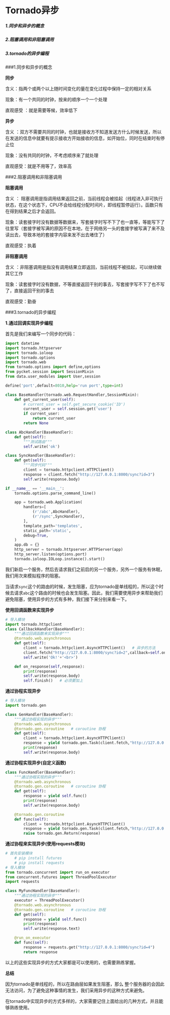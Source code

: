 # Tornado异步

##### 1.同步和异步的概念

##### 2.阻塞调用和非阻塞调用

##### 3.tornado的异步编程



###1.同步和异步的概念

**同步**

含义：指两个或两个以上随时间变化的量在变化过程中保持一定的相对关系

现象：有一个共同的时钟，按来的顺序一个一个处理

直观感受 ：就是需要等候，效率低下

**异步**

含义 ：双方不需要共同的时钟，也就是接收方不知道发送方什么时候发送，所以在发送的信息中就要有提示接收方开始接收的信息，如开始位，同时在结束时有停止位

现象：没有共同的时钟，不考虑顺序来了就处理

直观感受：就是不用等了，效率高



###2.阻塞调用和非阻塞调用

**阻塞调用**

含义  ： 阻塞调用是指调用结果返回之前，当前线程会被挂起（线程进入非可执行状态，在这个状态下，CPU不会给线程分配时间片，即线程暂停运行）。函数只有在得到结果之后才会返回。

现象：读套接字时没有数据等数据来，写套接字时写不下了也一直等，等能写下了往里写（套接字被写满的原因不在本地，在于网络另一头的套接字被写满了来不及读出去，导致本地的套接字内容来发不出去堵住了）

直观感受：执着

**非阻塞调用**

含义  ：非阻塞调用是指没有调用结果立即返回，当前线程不被挂起，可以继续做其它工作

现象：读套接字时没有数据，不等直接返回干别的事去，写套接字写不下了也不写了，直接返回干别的事去

直观感受：勤奋



###3.tornado的异步编程

**1.通过回调实现异步编程**

首先是我们来编写一个同步的代码：

```python
import datetime
import tornado.httpserver
import tornado.ioloop
import tornado.options
import tornado.web
from tornado.options import define,options
from pycket.session import SessionMixin
from data.user_modules import User,session

define('port',default=8010,help='run port',type=int)

class BaseHandler(tornado.web.RequestHandler,SessionMixin):
    def get_current_user(self):
        # current_user = self.get_secure_cookie('ID')
        current_user = self.session.get('user')
        if current_user:
            return current_user
        return None

class AbcHandler(BaseHandler):
    def get(self):
        """测试路由"""
        self.write('ok')

class SyncHandler(BaseHandler):
    def get(self):
        """同步代码"""
        client = tornado.httpclient.HTTPClient()
        response = client.fetch("http://127.0.0.1:8000/sync?id=3")
        self.write(response.body)

if __name__ == '__main__':
    tornado.options.parse_command_line()

    app = tornado.web.Application(
        handlers=[
            (r'/abc',AbcHandler),
          	(r'/sync',SyncHandler),
        ],
        template_path='templates',
        static_path='static',
        debug=True,
    )
    app.db = {}
    http_server = tornado.httpserver.HTTPServer(app)
    http_server.listen(options.port)
    tornado.ioloop.IOLoop.instance().start()
```

我们新启一个服务，然后去请求我们之前启的另一个服务，另外一个服务有休眠，我们用次来模拟程序的阻塞。

当请求`sync`这个的路由的时候，发生阻塞，应为tornado是单线程的，所以这个时候去请求`abc`这个路由的时候也会发生阻塞。因此，我们需要使用异步来帮助我们避免阻塞，使用异步的方式有多种，我们接下来分别来看一下。

**使用回调函数来实现异步**

```python
# 导入模块
import tornado.httpclient
class CallbackHandler(BaseHandler):
    """通过回调函数来实现异步"""
    @tornado.web.asynchronous
    def get(self):
        client = tornado.httpclient.AsyncHTTPClient()   # 异步的方法
        client.fetch("http://127.0.0.1:8000/sync?id=2",callback=self.on_response)
        self.write('Ok!'+'<br>')

    def on_response(self,response):
        print(response)
        self.write(response.body)
        self.finish()   # 必须要加上
```



**通过协程实现异步**

```python
# 导入模块
import tornado.gen

class GenHandler(BaseHandler):
    """通过协程实现的异步"""
    @tornado.web.asynchronous
    @tornado.gen.coroutine   # coroutine 协程
    def get(self):
        client = tornado.httpclient.AsyncHTTPClient()
        response = yield tornado.gen.Task(client.fetch,"http://127.0.0.1:8000/sync?id=3")
        print(response)
        self.write(response.body)
```



**通过协程实现异步(自定义函数)**

```python
class FuncHandler(BaseHandler):
    """通过协程实现的异步"""
    @tornado.web.asynchronous
    @tornado.gen.coroutine   # coroutine 协程
    def get(self):
        response = yield self.func()
        print(response)
        self.write(response.body)

    @tornado.gen.coroutine
    def func(self):
        client = tornado.httpclient.AsyncHTTPClient()
        response = yield tornado.gen.Task(client.fetch,"http://127.0.0.1:8000/sync?id=4")
        raise tornado.gen.Return(response)
```



**通过协程来实现异步(使用requests模块)**

```python
# 首先安装模块
	# pip install futures
	# pip install requests
# 导入模块
from tornado.concurrent import run_on_executor
from concurrent.futures import ThreadPoolExecutor
import requests

class MyFuncHandler(BaseHandler):
    """通过协程实现的异步"""
    executor = ThreadPoolExecutor()
    @tornado.web.asynchronous
    @tornado.gen.coroutine   # coroutine 协程
    def get(self):
        response = yield self.func()
        print(response)
        self.write(response.text)

    @run_on_executor
    def func(self):
        response = requests.get("http://127.0.0.1:8000/sync?id=4")
        return response
```



以上的这些实现异步的方式大家都是可以使用的，也需要熟练掌握。



**总结**

因为tornado是单线程的，所以在路由层如果发生阻塞，那么 整个服务器的会因此无法访问，为了避免这种事情的发生，我们采用异步的这种方式来避免。

在tornado中实现异步的方式多样的，大家需要记住上面给出的几种方式，并且能够熟练使用。